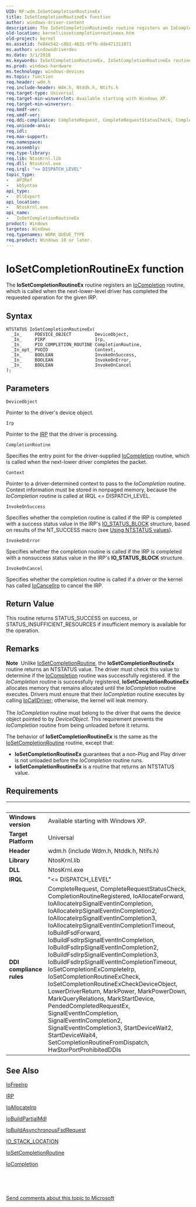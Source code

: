 ```yaml
---
UID: NF:wdm.IoSetCompletionRoutineEx
title: IoSetCompletionRoutineEx function
author: windows-driver-content
description: The IoSetCompletionRoutineEx routine registers an IoCompletion routine, which is called when the next-lower-level driver has completed the requested operation for the given IRP.
old-location: kernel\iosetcompletionroutineex.htm
old-project: kernel
ms.assetid: fe84e542-c8b2-4631-9ffb-dde471311871
ms.author: windowsdriverdev
ms.date: 3/1/2018
ms.keywords: IoSetCompletionRoutineEx, IoSetCompletionRoutineEx routine [Kernel-Mode Driver Architecture], k104_b574c1f0-f1e7-4c34-93ee-4681ec9e1046.xml, kernel.iosetcompletionroutineex, wdm/IoSetCompletionRoutineEx
ms.prod: windows-hardware
ms.technology: windows-devices
ms.topic: function
req.header: wdm.h
req.include-header: Wdm.h, Ntddk.h, Ntifs.h
req.target-type: Universal
req.target-min-winverclnt: Available starting with Windows XP.
req.target-min-winversvr: 
req.kmdf-ver: 
req.umdf-ver: 
req.ddi-compliance: CompleteRequest, CompleteRequestStatusCheck, CompletionRoutineRegistered, IoAllocateForward, IoAllocateIrpSignalEventInCompletion, IoAllocateIrpSignalEventInCompletion2, IoAllocateIrpSignalEventInCompletion3, IoAllocateIrpSignalEventInCompletionTimeout, IoBuildFsdForward, IoBuildFsdIrpSignalEventInCompletion, IoBuildFsdIrpSignalEventInCompletion2, IoBuildFsdIrpSignalEventInCompletion3, IoBuildFsdIrpSignalEventInCompletionTimeout, IoSetCompletionExCompleteIrp, IoSetCompletionRoutineExCheck, IoSetCompletionRoutineExCheckDeviceObject, LowerDriverReturn, MarkPower, MarkPowerDown, MarkQueryRelations, MarkStartDevice, PendedCompletedRequestEx, SignalEventInCompletion, SignalEventInCompletion2, SignalEventInCompletion3, StartDeviceWait2, StartDeviceWait4, SetCompletionRoutineFromDispatch, HwStorPortProhibitedDDIs
req.unicode-ansi: 
req.idl: 
req.max-support: 
req.namespace: 
req.assembly: 
req.type-library: 
req.lib: NtosKrnl.lib
req.dll: NtosKrnl.exe
req.irql: "<= DISPATCH_LEVEL"
topic_type:
-	APIRef
-	kbSyntax
api_type:
-	DllExport
api_location:
-	NtosKrnl.exe
api_name:
-	IoSetCompletionRoutineEx
product: Windows
targetos: Windows
req.typenames: WORK_QUEUE_TYPE
req.product: Windows 10 or later.
---
```



# IoSetCompletionRoutineEx function
The <b>IoSetCompletionRoutineEx</b> routine registers an <a href="..\wdm\nc-wdm-io_completion_routine.md">IoCompletion</a> routine, which is called when the next-lower-level driver has completed the requested operation for the given IRP.

## Syntax

````
NTSTATUS IoSetCompletionRoutineEx(
  _In_     PDEVICE_OBJECT         DeviceObject,
  _In_     PIRP                   Irp,
  _In_     PIO_COMPLETION_ROUTINE CompletionRoutine,
  _In_opt_ PVOID                  Context,
  _In_     BOOLEAN                InvokeOnSuccess,
  _In_     BOOLEAN                InvokeOnError,
  _In_     BOOLEAN                InvokeOnCancel
);
````

## Parameters

`DeviceObject`

Pointer to the driver's device object.

`Irp`

Pointer to the <a href="..\wdm\ns-wdm-_irp.md">IRP</a> that the driver is processing.

`CompletionRoutine`

Specifies the entry point for the driver-supplied <a href="..\wdm\nc-wdm-io_completion_routine.md">IoCompletion</a> routine, which is called when the next-lower driver completes the packet.

`Context`

Pointer to a driver-determined context to pass to the <i>IoCompletion</i> routine. Context information must be stored in nonpaged memory, because the <i>IoCompletion</i> routine is called at IRQL &lt;= DISPATCH_LEVEL.

`InvokeOnSuccess`

Specifies whether the completion routine is called if the IRP is completed with a success status value in the IRP's <a href="..\wudfwdm\ns-wudfwdm-_io_status_block.md">IO_STATUS_BLOCK</a> structure, based on results of the NT_SUCCESS macro (see <a href="https://msdn.microsoft.com/library/windows/hardware/ff565436">Using NTSTATUS values</a>).

`InvokeOnError`

Specifies whether the completion routine is called if the IRP is completed with a nonsuccess status value in the IRP's <b>IO_STATUS_BLOCK</b> structure.

`InvokeOnCancel`

Specifies whether the completion routine is called if a driver or the kernel has called <a href="..\wdm\nf-wdm-iocancelirp.md">IoCancelIrp</a> to cancel the IRP.


## Return Value

This routine returns STATUS_SUCCESS on success, or STATUS_INSUFFICIENT_RESOURCES if insufficient memory is available for the operation.

## Remarks

<div class="alert"><b>Note</b>  Unlike <a href="..\wdm\nf-wdm-iosetcompletionroutine.md">IoSetCompletionRoutine</a>, the <b>IoSetCompletionRoutineEx</b> routine returns an NTSTATUS value. The driver must check this value to determine if the <a href="..\wdm\nc-wdm-io_completion_routine.md">IoCompletion</a> routine was successfully registered. If the <i>IoCompletion</i> routine is successfully registered, <b>IoSetCompletionRoutineEx</b> allocates memory that remains allocated until the <i>IoCompletion</i> routine executes. Drivers must ensure that their <i>IoCompletion</i> routine executes by calling <a href="..\wdm\nf-wdm-iocalldriver.md">IoCallDriver</a>; otherwise, the kernel will leak memory.</div>
<div> </div>
The <i>IoCompletion</i> routine must belong to the driver that owns the device object pointed to by <i>DeviceObject</i>. This requirement prevents the <i>IoCompletion</i> routine from being unloaded before it returns.

The behavior of <b>IoSetCompletionRoutineEx</b> is the same as the <a href="..\wdm\nf-wdm-iosetcompletionroutine.md">IoSetCompletionRoutine</a> routine, except that:

<ul>
<li>
<b>IoSetCompletionRoutineEx</b> guarantees that a non-Plug and Play driver is not unloaded before the <i>IoCompletion</i> routine runs.

</li>
<li>
<b>IoSetCompletionRoutineEx</b> is a routine that returns an NTSTATUS value.

</li>
</ul>

## Requirements
| &nbsp; | &nbsp; |
| ---- |:---- |
| **Windows version** | Available starting with Windows XP.  |
| **Target Platform** | Universal |
| **Header** | wdm.h (include Wdm.h, Ntddk.h, Ntifs.h) |
| **Library** | NtosKrnl.lib |
| **DLL** | NtosKrnl.exe |
| **IRQL** | "<= DISPATCH_LEVEL" |
| **DDI compliance rules** | CompleteRequest, CompleteRequestStatusCheck, CompletionRoutineRegistered, IoAllocateForward, IoAllocateIrpSignalEventInCompletion, IoAllocateIrpSignalEventInCompletion2, IoAllocateIrpSignalEventInCompletion3, IoAllocateIrpSignalEventInCompletionTimeout, IoBuildFsdForward, IoBuildFsdIrpSignalEventInCompletion, IoBuildFsdIrpSignalEventInCompletion2, IoBuildFsdIrpSignalEventInCompletion3, IoBuildFsdIrpSignalEventInCompletionTimeout, IoSetCompletionExCompleteIrp, IoSetCompletionRoutineExCheck, IoSetCompletionRoutineExCheckDeviceObject, LowerDriverReturn, MarkPower, MarkPowerDown, MarkQueryRelations, MarkStartDevice, PendedCompletedRequestEx, SignalEventInCompletion, SignalEventInCompletion2, SignalEventInCompletion3, StartDeviceWait2, StartDeviceWait4, SetCompletionRoutineFromDispatch, HwStorPortProhibitedDDIs |

## See Also

<a href="..\wdm\nf-wdm-iofreeirp.md">IoFreeIrp</a>



<a href="..\wdm\ns-wdm-_irp.md">IRP</a>



<a href="..\wdm\nf-wdm-ioallocateirp.md">IoAllocateIrp</a>



<a href="..\wdm\nf-wdm-iobuildpartialmdl.md">IoBuildPartialMdl</a>



<a href="..\wdm\nf-wdm-iobuildasynchronousfsdrequest.md">IoBuildAsynchronousFsdRequest</a>



<a href="..\wdm\ns-wdm-_io_stack_location.md">IO_STACK_LOCATION</a>



<a href="..\wdm\nf-wdm-iosetcompletionroutine.md">IoSetCompletionRoutine</a>



<a href="..\wdm\nc-wdm-io_completion_routine.md">IoCompletion</a>



 

 

<a href="mailto:wsddocfb@microsoft.com?subject=Documentation%20feedback [kernel\kernel]:%20IoSetCompletionRoutineEx routine%20 RELEASE:%20(3/1/2018)&amp;body=%0A%0APRIVACY STATEMENT%0A%0AWe use your feedback to improve the documentation. We don't use your email address for any other purpose, and we'll remove your email address from our system after the issue that you're reporting is fixed. While we're working to fix this issue, we might send you an email message to ask for more info. Later, we might also send you an email message to let you know that we've addressed your feedback.%0A%0AFor more info about Microsoft's privacy policy, see http://privacy.microsoft.com/en-us/default.aspx." title="Send comments about this topic to Microsoft">Send comments about this topic to Microsoft</a>